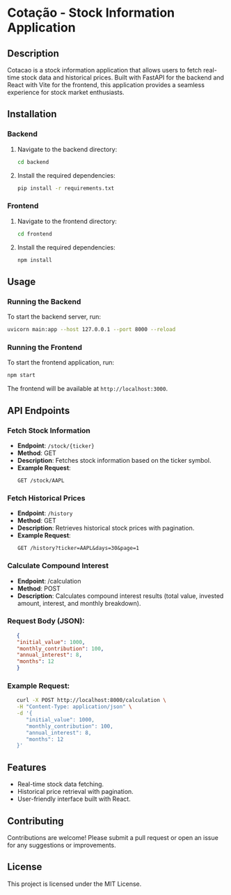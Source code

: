 # Cotação - Stock Information Application

## Description
Cotacao is a stock information application that allows users to fetch real-time stock data and historical prices. Built with FastAPI for the backend and React with Vite for the frontend, this application provides a seamless experience for stock market enthusiasts.

## Installation

### Backend
1. Navigate to the backend directory:
   ```bash
   cd backend
   ```
2. Install the required dependencies:
   ```bash
   pip install -r requirements.txt
   ```

### Frontend
1. Navigate to the frontend directory:
   ```bash
   cd frontend
   ```
2. Install the required dependencies:
   ```bash
   npm install
   ```

## Usage

### Running the Backend
To start the backend server, run:
```bash
uvicorn main:app --host 127.0.0.1 --port 8000 --reload
```

### Running the Frontend
To start the frontend application, run:
```bash
npm start
```
The frontend will be available at `http://localhost:3000`.

## API Endpoints

### Fetch Stock Information
- **Endpoint**: `/stock/{ticker}`
- **Method**: GET
- **Description**: Fetches stock information based on the ticker symbol.
- **Example Request**: 
  ```
  GET /stock/AAPL
  ```

### Fetch Historical Prices
- **Endpoint**: `/history`
- **Method**: GET
- **Description**: Retrieves historical stock prices with pagination.
- **Example Request**: 
  ```
  GET /history?ticker=AAPL&days=30&page=1
  ```

### Calculate Compound Interest
- **Endpoint**: /calculation
- **Method**: POST
- **Description**: Calculates compound interest results (total value, invested amount, interest, and monthly breakdown).

### Request Body (JSON):

```json
   {
   "initial_value": 1000,
   "monthly_contribution": 100,
   "annual_interest": 8,
   "months": 12
   }
```

### Example Request:

```bash
   curl -X POST http://localhost:8000/calculation \
   -H "Content-Type: application/json" \
   -d '{
      "initial_value": 1000,
      "monthly_contribution": 100,
      "annual_interest": 8,
      "months": 12
   }'
```

## Features
- Real-time stock data fetching.
- Historical price retrieval with pagination.
- User-friendly interface built with React.

## Contributing
Contributions are welcome! Please submit a pull request or open an issue for any suggestions or improvements.

## License
This project is licensed under the MIT License.
